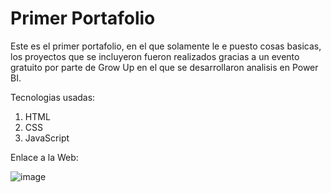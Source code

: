 <h1>Primer Portafolio</h1>

Este es el primer portafolio, en el que solamente le e puesto cosas basicas, los proyectos que se incluyeron fueron realizados gracias a un evento gratuito por parte de Grow Up en el que se desarrollaron analisis en Power BI.

Tecnologias usadas:

1.  HTML
2.  CSS
3.  JavaScript

   Enlace a la Web:
   

![image](https://github.com/user-attachments/assets/8073cd19-2904-4ac6-90cd-0fed250141da)
